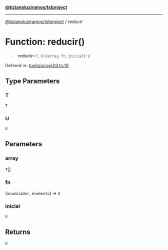 [**@tizianoluziramos/tslproject**](../README.md)

***

[@tizianoluziramos/tslproject](../globals.md) / reducir

# Function: reducir()

> **reducir**\<`T`, `U`\>(`array`, `fn`, `inicial`): `U`

Defined in: [tools/arrayUtil.ts:10](https://github.com/tizianoluziramos/TypeScript-Lenguage-Proyect/blob/1a68252d6a31602ecc3346fe4bed87bd01ab43ff/src/tools/arrayUtil.ts#L10)

## Type Parameters

### T

`T`

### U

`U`

## Parameters

### array

`T`[]

### fn

(`acumulador`, `elemento`) => `U`

### inicial

`U`

## Returns

`U`
